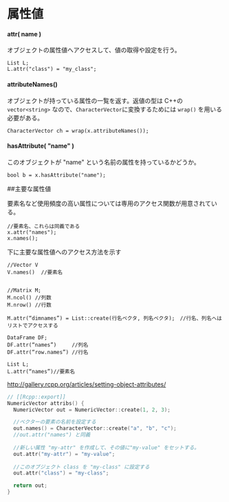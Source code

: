 # 属性値



#### attr( name )

オブジェクトの属性値へアクセスして、値の取得や設定を行う。

```
List L;
L.attr("class") = "my_class";
```

#### attributeNames()

オブジェクトが持っている属性の一覧を返す。返値の型は C++の`vector<string>` なので、`CharacterVector`に変換するためには `wrap()` を用いる必要がある。

```
CharacterVector ch = wrap(x.attributeNames());
```
#### hasAttribute( "name" )

このオブジェクトが "name" という名前の属性を持っているかどうか。

```
bool b = x.hasAttribute("name");
```

##主要な属性値

要素名など使用頻度の高い属性については専用のアクセス関数が用意されている。

```
//要素名、これらは同義である
x.attr("names");
x.names();
```

下に主要な属性値へのアクセス方法を示す

```
//Vector V
V.names()  //要素名


//Matrix M;
M.ncol() //列数
M.nrow() //行数

M.attr(“dimnames”) = List::create(行名ベクタ, 列名ベクタ);　//行名、列名へはリストでアクセスする　

DataFrame DF;
DF.attr(“names”)     //列名
DF.attr(“row.names”) //行名

List L;
L.attr(“names”)//要素名
```



http://gallery.rcpp.org/articles/setting-object-attributes/
```cpp
// [[Rcpp::export]]
NumericVector attribs() {
  NumericVector out = NumericVector::create(1, 2, 3);

  //ベクターの要素の名前を設定する
  out.names() = CharacterVector::create("a", "b", "c");
  //out.attr("names") と同義
  
  //新しい属性 "my-attr" を作成して、その値に"my-value" をセットする。
  out.attr("my-attr") = "my-value";
  
  //このオブジェクト class を "my-class" に設定する
  out.attr("class") = "my-class";

  return out;
}
```














